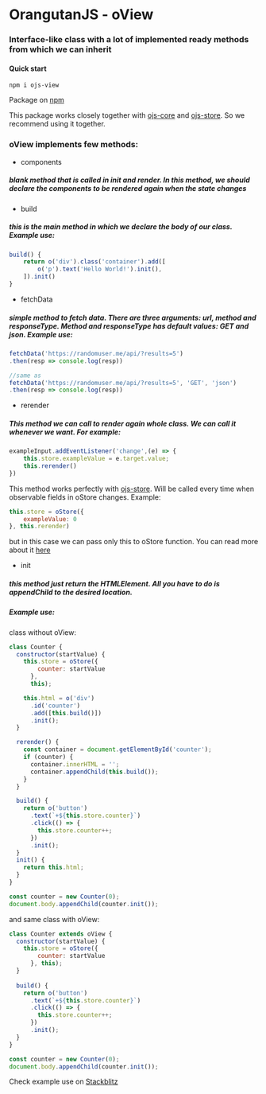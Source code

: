 # OrangutanJS - oView
### Interface-like class with a lot of implemented ready methods from which we can inherit
#### Quick start
```
npm i ojs-view
```
Package on [npm](https://www.npmjs.com/package/ojs-view)

This package works closely together with [ojs-core](https://www.npmjs.com/package/ojs-core) and [ojs-store](https://www.npmjs.com/package/ojs-store). So we recommend using it together.

### oView implements few methods:
- components
##### blank method that is called in init and render. In this method, we should declare the components to be rendered again when the state changes
- build
##### this is the main method in which we declare the body of our class. Example use:
```js
build() {
    return o('div').class('container').add([
        o('p').text('Hello World!').init(),
    ]).init()
}
```
- fetchData
##### simple method to fetch data. There are three arguments: url, method and responseType. Method and responseType has default values: GET and json. Example use:
```js
fetchData('https://randomuser.me/api/?results=5')
.then(resp => console.log(resp))

//same as
fetchData('https://randomuser.me/api/?results=5', 'GET', 'json')
.then(resp => console.log(resp))
```
- rerender
##### This method we can call to render again whole class. We can call it whenever we want. For example:
```js
exampleInput.addEventListener('change',(e) => {
    this.store.exampleValue = e.target.value;
    this.rerender()
})
```
This method works perfectly with [ojs-store](https://www.npmjs.com/package/ojs-store). Will be called every time when observable fields in oStore changes. Example:
```js
this.store = oStore({
    exampleValue: 0
}, this.rerender)
``` 
but in this case we can pass only this to oStore function. You can read more about it [here]((https://www.npmjs.com/package/ojs-store))
- init
##### this method just return the HTMLElement. All you have to do is appendChild to the desired location. 

##### Example use: 
class without oView:
```js
class Counter {
  constructor(startValue) {
    this.store = oStore({
        counter: startValue
      },
      this);

    this.html = o('div')
      .id('counter')
      .add([this.build()])
      .init();
  }

  rerender() {
    const container = document.getElementById('counter');
    if (counter) {
      container.innerHTML = '';
      container.appendChild(this.build());
    }
  }

  build() {
    return o('button')
      .text(`+${this.store.counter}`)
      .click(() => {
        this.store.counter++;
      })
      .init();
  }
  init() {
    return this.html;
  }
}

const counter = new Counter(0);
document.body.appendChild(counter.init());
```
and same class with oView:
```js
class Counter extends oView {
  constructor(startValue) {
    this.store = oStore({
        counter: startValue
      }, this);
  }
  
  build() {
    return o('button')
      .text(`+${this.store.counter}`)
      .click(() => {
        this.store.counter++;
      })
      .init();
  }
}

const counter = new Counter(0);
document.body.appendChild(counter.init());
```
Check example use on [Stackblitz](https://stackblitz.com/edit/js-hxwthw)
